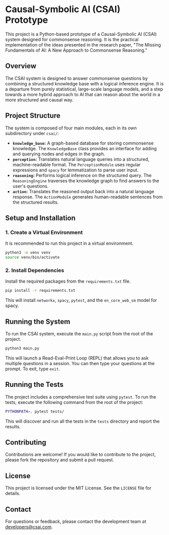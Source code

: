# Causal-Symbolic AI (CSAI) Prototype

This project is a Python-based prototype of a Causal-Symbolic AI (CSAI) system designed for commonsense reasoning. It is the practical implementation of the ideas presented in the research paper, "The Missing Fundamentals of AI: A New Approach to Commonsense Reasoning."

## Overview

The CSAI system is designed to answer commonsense questions by combining a structured knowledge base with a logical inference engine. It is a departure from purely statistical, large-scale language models, and a step towards a more hybrid approach to AI that can reason about the world in a more structured and causal way.

## Project Structure

The system is composed of four main modules, each in its own subdirectory under `csai/`:

*   **`knowledge_base`:** A graph-based database for storing commonsense knowledge. The `KnowledgeBase` class provides an interface for adding and querying nodes and edges in the graph.
*   **`perception`:** Translates natural language queries into a structured, machine-readable format. The `PerceptionModule` uses regular expressions and `spacy` for lemmatization to parse user input.
*   **`reasoning`:** Performs logical inference on the structured query. The `ReasoningEngine` traverses the knowledge graph to find answers to the user's questions.
*   **`action`:** Translates the reasoned output back into a natural language response. The `ActionModule` generates human-readable sentences from the structured results.

## Setup and Installation

### 1. Create a Virtual Environment

It is recommended to run this project in a virtual environment.

```bash
python3 -m venv venv
source venv/bin/activate
```

### 2. Install Dependencies

Install the required packages from the `requirements.txt` file.

```bash
pip install -r requirements.txt
```

This will install `networkx`, `spacy`, `pytest`, and the `en_core_web_sm` model for spacy.

## Running the System

To run the CSAI system, execute the `main.py` script from the root of the project.

```bash
python3 main.py
```

This will launch a Read-Eval-Print Loop (REPL) that allows you to ask multiple questions in a session. You can then type your questions at the prompt. To exit, type `exit`.

## Running the Tests

The project includes a comprehensive test suite using `pytest`. To run the tests, execute the following command from the root of the project:

```bash
PYTHONPATH=. pytest tests/
```

This will discover and run all the tests in the `tests` directory and report the results.

## Contributing

Contributions are welcome! If you would like to contribute to the project, please fork the repository and submit a pull request.

## License

This project is licensed under the MIT License. See the `LICENSE` file for details.

## Contact

For questions or feedback, please contact the development team at [developers@csai.com](mailto:developers@csai.com).

